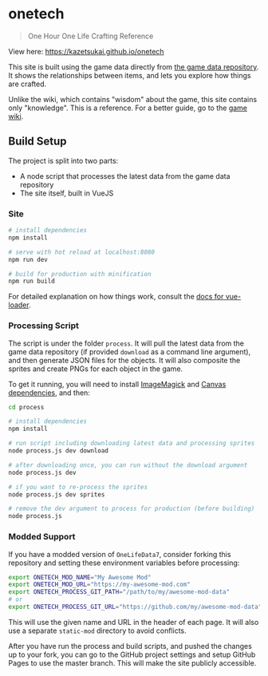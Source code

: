 # onetech

> One Hour One Life Crafting Reference

View here: https://kazetsukai.github.io/onetech

This site is built using the game data directly from [the game data repository](https://github.com/jasonrohrer/OneLifeData7).
It shows the relationships between items, and lets you explore how things are crafted.

Unlike the wiki, which contains "wisdom" about the game, this site contains only "knowledge".
This is a reference. For a better guide, go to the [game wiki](https://onehouronelife.gamepedia.com/One_Hour_One_Life_Wiki).


## Build Setup

The project is split into two parts:
- A node script that processes the latest data from the game data repository
- The site itself, built in VueJS


### Site

``` bash
# install dependencies
npm install

# serve with hot reload at localhost:8080
npm run dev

# build for production with minification
npm run build
```

For detailed explanation on how things work, consult the [docs for vue-loader](http://vuejs.github.io/vue-loader).


### Processing Script

The script is under the folder `process`. It will pull the latest data from the game data repository (if provided `download` as a command line argument), and then generate JSON files for the objects. It will also composite the sprites and create PNGs for each object in the game.

To get it running, you will need to install [ImageMagick](https://www.imagemagick.org/script/index.php) and [Canvas dependencies](https://github.com/Automattic/node-canvas/blob/v1.x/Readme.md#installation), and then:

``` bash
cd process

# install dependencies
npm install

# run script including downloading latest data and processing sprites
node process.js dev download

# after downloading once, you can run without the download argument
node process.js dev

# if you want to re-process the sprites
node process.js dev sprites

# remove the dev argument to process for production (before building)
node process.js
```


### Modded Support

If you have a modded version of `OneLifeData7`, consider forking this repository and setting these environment variables before processing:

``` bash
export ONETECH_MOD_NAME="My Awesome Mod"
export ONETECH_MOD_URL="https://my-awesome-mod.com"
export ONETECH_PROCESS_GIT_PATH="/path/to/my/awesome-mod-data"
# or
export ONETECH_PROCESS_GIT_URL="https://github.com/my/awesome-mod-data"
```

This will use the given name and URL in the header of each page. It will also use a separate `static-mod` directory to avoid conflicts.

After you have run the process and build scripts, and pushed the changes up to your fork, you can go to the GitHub project settings and setup GitHub Pages to use the master branch. This will make the site publicly accessible.
